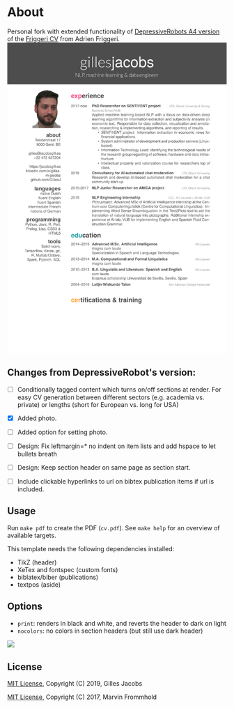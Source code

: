 # About

Personal fork with extended functionality of [DepressiveRobots A4 version](https://github.com/depressiveRobot/friggeri-cv-a4) of the [Friggeri CV](https://www.sharelatex.com/templates/cv-or-resume/fancy-cv) from Adrien Friggeri.
![](samples/cv.svg?raw=true)

## Changes from DepressiveRobot's version:
- [ ] Conditionally tagged content which turns on/off sections at render. For easy CV generation between different sectors (e.g. academia vs. private) or lengths (short for European vs. long for USA)
- [X] Added photo.
- [ ] Added option for setting photo.
- [ ] Design: Fix leftmargin=* no indent on item lists and add hspace to let bullets breath
- [ ] Design: Keep section header on same page as section start.
- [ ] Include clickable hyperlinks to url on bibtex publication items if url is included.


## Usage

Run `make pdf` to create the PDF (`cv.pdf`).
See `make help` for an overview of available targets.

This template needs the following dependencies installed:

* TikZ (header)
* XeTex and fontspec (custom fonts)
* biblatex/biber (publications)
* textpos (aside)

## Options

* `print`: renders in black and white, and reverts the header to dark on light
* `nocolors`: no colors in section headers (but still use dark header)

![](samples/cv_nocolors.png?raw=true)

## License

[MIT License](https://opensource.org/licenses/MIT), Copyright (C) 2019, Gilles Jacobs

[MIT License](https://opensource.org/licenses/MIT), Copyright (C) 2017, Marvin Frommhold